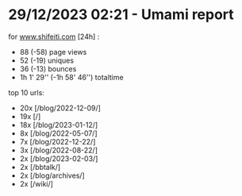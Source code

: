 # 29/12/2023 02:21 - Umami report
for www.shifeiti.com [24h] :

 - 88 (-58) page views
 - 52 (-19) uniques
 - 36 (-13) bounces
 - 1h 1' 29'' (-1h 58' 46'') totaltime


top 10 urls:
 - 20x [/blog/2022-12-09/]
 - 19x [/]
 - 18x [/blog/2023-01-12/]
 - 8x [/blog/2022-05-07/]
 - 7x [/blog/2022-12-22/]
 - 3x [/blog/2022-08-22/]
 - 2x [/blog/2023-02-03/]
 - 2x [/bbtalk/]
 - 2x [/blog/archives/]
 - 2x [/wiki/]


